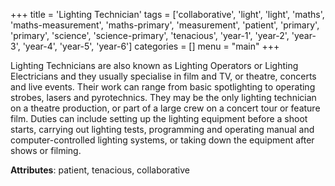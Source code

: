 +++
title = 'Lighting Technician'
tags = ['collaborative', 'light', 'light', 'maths', 'maths-measurement', 'maths-primary', 'measurement', 'patient', 'primary', 'primary', 'science', 'science-primary', 'tenacious', 'year-1', 'year-2', 'year-3', 'year-4', 'year-5', 'year-6']
categories = []
menu = "main"
+++

Lighting Technicians are also known as Lighting Operators or Lighting Electricians and they usually specialise in film and TV, or theatre, concerts and live events. Their work can range from basic spotlighting to operating strobes, lasers and pyrotechnics. They may be the only lighting technician on a theatre production, or part of a large crew on a concert tour or feature film. Duties can include setting up the lighting equipment before a shoot starts, carrying out lighting tests, programming and operating manual and computer-controlled lighting systems, or taking down the equipment after shows or filming.

<strong>Attributes</strong>: patient, tenacious, collaborative

